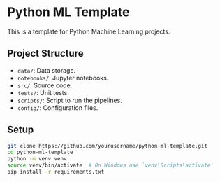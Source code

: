 # Python ML Template

This is a template for Python Machine Learning projects.

## Project Structure

- `data/`: Data storage.
- `notebooks/`: Jupyter notebooks.
- `src/`: Source code.
- `tests/`: Unit tests.
- `scripts/`: Script to run the pipelines.
- `config/`: Configuration files.

## Setup

```bash
git clone https://github.com/yourusername/python-ml-template.git
cd python-ml-template
python -m venv venv
source venv/bin/activate  # On Windows use `venv\Scripts\activate`
pip install -r requirements.txt
